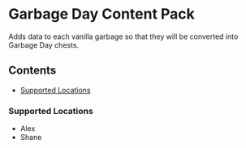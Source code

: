 # Garbage Day Content Pack

Adds data to each vanilla garbage so that they will be converted into Garbage Day chests.

## Contents

* [Supported Locations](#supported-locations)

### Supported Locations

* Alex
* Shane